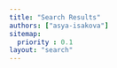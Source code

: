 ```yaml
---
title: "Search Results"
authors: ["asya-isakova"]
sitemap:
  priority : 0.1
layout: "search"
---
```

